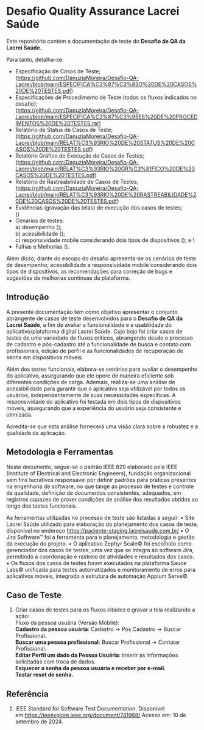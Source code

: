 # Desafio Quality Assurance Lacrei Saúde

Este repositório contém a documentação de teste do **Desafio de QA da Lacrei Saúde.** 

Para tanto, detalha-se:

* Especificação de Casos de Teste; \
  (https://github.com/DanuziaMoreira/Desafio-QA-Lacrei/blob/main/ESPECIFICA%C3%87%C3%83O%20DE%20CASOS%20DE%20TESTES.pdf) 
* Especificações de Procedimento de Teste (todos os fluxos indicados no desafio); \
  (https://github.com/DanuziaMoreira/Desafio-QA-Lacrei/blob/main/ESPECIFICA%C3%87%C3%95ES%20DE%20PROCEDIMENTOS%20DE%20TESTES.rar) 
* Relatório de Status de Casos de Teste; \
  (https://github.com/DanuziaMoreira/Desafio-QA-Lacrei/blob/main/RELAT%C3%93RIO%20DE%20STATUS%20DE%20CASOS%20DE%20TESTES.pdf) 
* Relatório Gráfico de Execução de Casos de Testes; \
  (https://github.com/DanuziaMoreira/Desafio-QA-Lacrei/blob/main/RELAT%C3%93RIO%20GR%C3%81FICO%20DE%20CASOS%20DE%20TESTES.pdf) 
* Relatório de Rastreabilidade de Casos de Testes;\
  (https://github.com/DanuziaMoreira/Desafio-QA-Lacrei/blob/main/RELAT%C3%93RIO%20DE%20RASTREABILIDADE%20DE%20CASOS%20DE%20TESTES.pdf)
* Evidências (gravação das telas) de execução dos casos de testes;\
  ()
* Cenários de testes: \
  a) desempenho (); \
  b) acessibilidade ();\
  c) responsividade mobile considerando dois tipos de dispositivos (); e \
* Falhas e Melhorias (). 

Além disso, diante do escopo do desafio apresenta-se os cenários de teste de desempenho; acessibilidade e responsividade mobile considerando dois tipos de dispositivos, as recomendações para correção de bugs e sugestões de melhorias contínuas da plataforma.


## Introdução

A presente documentação tem como objetivo apresentar o conjunto abrangente de casos de teste desenvolvidos para o **Desafio de QA da Lacrei Saúde**, a fim de avaliar a funcionalidade e a usabilidade do aplicativo/plataforma digital Lacrei Saúde. Cujo bojo foi criar casos de testes de uma variedade de fluxos críticos, abrangendo desde o processo de cadastro e pós-cadastro até a funcionalidade de busca e contato com profissionais, edição de perfil e as funcionalidades de recuperação de senha em dispositivos móveis.

Além dos testes funcionais, elabora-se cenários para avaliar o desempenho do aplicativo, assegurando que ele opere de maneira eficiente sob diferentes condições de carga. Ademais, realiza-se uma análise de acessibilidade para garantir que o aplicativo seja utilizável por todos os usuários, independentemente de suas necessidades específicas. A responsividade do aplicativo foi testada em dois tipos de dispositivos móveis, assegurando que a experiência do usuário seja consistente e otimizada.

Acredita-se que esta análise fornecerá uma visão clara sobre a robustez e a qualidade da aplicação. 

## Metodologia e Ferramentas

Neste documento, segue-se o padrão IEEE 829 elaborado pela IEEE (Institute of Electrical and Electronic Engineers), fundação organizacional sem fins lucrativos responsável por definir padrões para praticas presentes na engenharia de software, no que tange ao processo de testes e controle da qualidade, definição de documentos consistentes, adequados, em registros capazes de prover condições de análise dos resultados obtidos ao longo dos testes funcionais.

As ferramentas utilizadas no processo de teste são listadas a seguir:
                • Site Lacrei Saúde utilizado para elaboração do planejamento dos casos de teste, disponível no endereço https://paciente-staging.lacreisaude.com.br/ 
                • O Jira Software™  foi a ferramenta para o planejamento, metodologia e gestão da execução do projeto. 
                • O aplicativo Zephyr Scale© foi escolhido como gerenciador dos casos de testes, uma vez que se integra ao software Jira, permitindo a coordenação e rastreio de atividades e resultados dos casos. 
                • Os fluxos dos casos de testes foram executados na plataforma Sauce Labs©  unificada para testes automatizados e monitoramento de erros para aplicativos móveis, integrado a estrutura de automação Appium Serve©.


## Caso de Teste
1. Criar casos de testes para os fluxos citados e gravar a tela realizando a ação: \
Fluxo da pessoa usuária (Versão Mobile): \
  **Cadastro da pessoa usuária**: Cadastro → Pós Cadastro → Buscar Profissional. \
  **Buscar uma pessoa profissional:** Buscar Profissional → Contatar Profissional. \
  **Editar Perfil um dado da Pessoa Usuária**: Inserir as informações solicitadas com troca de dados.\
  **Esquecer a senha da pessoa usuária e receber por e-mail.**\
  **Testar reset de senha.**


## Referência 
1. IEEE Standard for Software Test Documentation. Disponível em:<https://ieeexplore.ieee.org/document/741968/> Acesso em: 10 de setembro de 2024.
